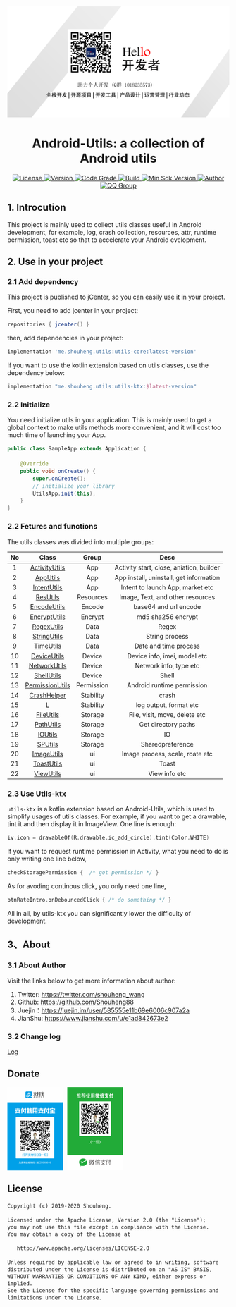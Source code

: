 ![Banner](https://github.com/CostCost/Resources/blob/master/github/xbanner.jpg?raw=true)

<h1 align="center">Android-Utils: a collection of Android utils</h1>

<p align="center">
  <a href="http://www.apache.org/licenses/LICENSE-2.0">
    <img src="https://img.shields.io/hexpm/l/plug.svg" alt="License" />
  </a>
  <a href="https://bintray.com/beta/#/easymark/Android/utils-core?tab=overview">
    <img src="https://img.shields.io/maven-metadata/v/https/dl.bintray.com/easymark/Android/me/shouheng/utils/utils-core/maven-metadata.xml.svg" alt="Version" />
  </a>
  <a href="https://www.codacy.com/manual/Shouheng88/Android-utils?utm_source=github.com&amp;utm_medium=referral&amp;utm_content=Shouheng88/Android-utils&amp;utm_campaign=Badge_Grade">
    <img src="https://api.codacy.com/project/badge/Grade/58b18f9bf47543cbbaf4ca67bcadfc7b" alt="Code Grade"/>
  </a>
  <a href="https://travis-ci.org/Shouheng88/Android-utils">
    <img src="https://travis-ci.org/Shouheng88/Android-utils.svg?branch=master" alt="Build"/>
  </a>
    <a href="https://developer.android.com/about/versions/android-4.0.html">
    <img src="https://img.shields.io/badge/API-14%2B-blue.svg?style=flat-square" alt="Min Sdk Version" />
  </a>
   <a href="https://github.com/Shouheng88">
    <img src="https://img.shields.io/badge/Author-CodeBrick-orange.svg?style=flat-square" alt="Author" />
  </a>
  <a target="_blank" href="https://shang.qq.com/wpa/qunwpa?idkey=2711a5fa2e3ecfbaae34bd2cf2c98a5b25dd7d5cc56a3928abee84ae7a984253">
    <img src="https://img.shields.io/badge/QQ%E7%BE%A4-1018235573-orange.svg?style=flat-square" alt="QQ Group" />
  </a>
</P>

## 1. Introcution

This project is mainly used to collect utils classes useful in Android development, for example, log, crash collection, resources, attr, runtime permission, toast etc so that to accelerate your Android evelopment.

## 2. Use in your project

### 2.1 Add dependency

This project is published to jCenter, so you can easily use it in your project.

First, you need to add jcenter in your project:

```gradle
repositories { jcenter() }
```

then, add dependencies in your project:

```gradle
implementation 'me.shouheng.utils:utils-core:latest-version'
```

If you want to use the kotlin extension based on utils classes, use the dependency below:

```gradle
implementation "me.shouheng.utils:utils-ktx:$latest-version"
```

### 2.2 Initialize

You need initialize utils in your application. This is mainly used to get a global context to make utils methods more convenient, and it will cost too much time of launching your App.

```java
public class SampleApp extends Application {

    @Override
    public void onCreate() {
        super.onCreate();
        // initialize your library
        UtilsApp.init(this);
    }
}
```

### 2.2 Fetures and functions

The utils classes was divided into multiple groups:

|No|Class|Group|Desc|
|:---:|:---:|:---:|:---:|
|1|[ActivityUtils](./utils/src/main/java/me/shouheng/utils/app/ActivityUtils.java)|App|Activity start, close, aniation, builder|
|2|[AppUtils](./utils/src/main/java/me/shouheng/utils/app/AppUtils.java)|App|App install, uninstall, get information
|3|[IntentUtils](./utils/src/main/java/me/shouheng/utils/app/IntentUtils.java)|App|Intent to launch App, market etc
|4|[ResUtils](./utils/src/main/java/me/shouheng/utils/app/ResUtils.java)|Resources|Image, Text, and other resources
|5|[EncodeUtils](./utils/src/main/java/me/shouheng/utils/data/EncodeUtils.java)|Encode|base64 and url encode
|6|[EncryptUtils](./utils/src/main/java/me/shouheng/utils/data/EncryptUtils.java)|Encrypt|md5 sha256 encrypt
|7|[RegexUtils](./utils/src/main/java/me/shouheng/utils/data/RegexUtils.java)|Data|Regex
|8|[StringUtils](./utils/src/main/java/me/shouheng/utils/data/StringUtils.java)|Data|String process
|9|[TimeUtils](./utils/src/main/java/me/shouheng/utils/data/TimeUtils.java)|Data|Date and time process
|10|[DeviceUtils](./utils/src/main/java/me/shouheng/utils/device/DeviceUtils.java)|Device|Device info, imei, model etc
|11|[NetworkUtils](./utils/src/main/java/me/shouheng/utils/device/NetworkUtils.java)|Device|Network info, type etc
|12|[ShellUtils](./utils/src/main/java/me/shouheng/utils/device/ShellUtils.java)|Device|Shell
|13|[PermissionUtils](./utils/src/main/java/me/shouheng/utils/permission/PermissionUtils.java)|Permission|Android runtime permission
|14|[CrashHelper](./utils/src/main/java/me/shouheng/utils/stability/CrashHelper.java)|Stability|crash
|15|[L](./utils/src/main/java/me/shouheng/utils/stability/L.java)|Stability|log output, format etc
|16|[FileUtils](./utils/src/main/java/me/shouheng/utils/store/FileUtils.java)|Storage|File, visit, move, delete etc
|17|[PathUtils](./utils/src/main/java/me/shouheng/utils/store/PathUtils.java)|Storage|Get directory paths
|18|[IOUtils](./utils/src/main/java/me/shouheng/utils/store/IOUtils.java)|Storage|IO|
|19|[SPUtils](./utils/src/main/java/me/shouheng/utils/store/SPUtils.java)|Storage|Sharedpreference|
|20|[ImageUtils](./utils/src/main/java/me/shouheng/utils/ui/ImageUtils.java)|ui|Image process, scale, roate etc|
|21|[ToastUtils](./utils/src/main/java/me/shouheng/utils/ui/ToastUtils.java)|ui|Toast|
|22|[ViewUtils](./utils/src/main/java/me/shouheng/utils/ui/ViewUtils.java)|ui|View info etc|

### 2.3 Use Utils-ktx

`utils-ktx` is a kotlin extension based on Android-Utils, which is used to simplify usages of utils classes. For example, if you want to get a drawable, tint it and then display it in ImageView. One line is enough:

```kotlin
iv.icon = drawableOf(R.drawable.ic_add_circle).tint(Color.WHITE)
```

If you want to request runtime permission in Activity, what you need to do is only writing one line below,

```kotlin
checkStoragePermission {  /* got permission */ }
```

As for avoding continous click, you only need one line, 

```kotlin
btnRateIntro.onDebouncedClick { /* do something */ }
```

All in all, by utils-ktx you can significantly lower the difficulty of development.

## 3、About

### 3.1 About Author

Visit the links below to get more information about author:

1. Twitter: https://twitter.com/shouheng_wang
2. Github: https://github.com/Shouheng88
3. Juejin：https://juejin.im/user/585555e11b69e6006c907a2a
4. JianShu: https://www.jianshu.com/u/e1ad842673e2

### 3.2 Change log

[Log](CHANGELOG.md)

## Donate

<div style="display:flex;" id="target">
<img src="https://github.com/CostCost/Resources/blob/master/github/ali.jpg?raw=true" width="25%" />
<img src="https://github.com/CostCost/Resources/blob/master/github/mm.png?raw=true" style="margin-left:10px;" width="25%"/>
</div>

## License

```
Copyright (c) 2019-2020 Shouheng.

Licensed under the Apache License, Version 2.0 (the "License");
you may not use this file except in compliance with the License.
You may obtain a copy of the License at

   http://www.apache.org/licenses/LICENSE-2.0

Unless required by applicable law or agreed to in writing, software
distributed under the License is distributed on an "AS IS" BASIS,
WITHOUT WARRANTIES OR CONDITIONS OF ANY KIND, either express or implied.
See the License for the specific language governing permissions and
limitations under the License.
```

